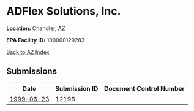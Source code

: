 # ADFlex Solutions, Inc.

**Location:** Chandler, AZ

**EPA Facility ID:** 100000129283

[Back to AZ Index](../../index.md)

## Submissions

| Date | Submission ID | Document Control Number |
|------|--------------|-------------------------|
| [1999-06-23](submissions/12196.md) | 12196 |  |
